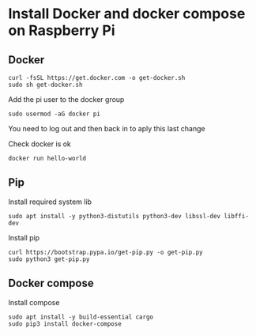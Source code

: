 # Install Docker and docker compose on Raspberry Pi

## Docker

```
curl -fsSL https://get.docker.com -o get-docker.sh
sudo sh get-docker.sh
```

Add the pi user to the docker group
```
sudo usermod -aG docker pi
```

You need to log out and then back in to aply this last change

Check docker is ok
```
docker run hello-world
```

## Pip

Install required system lib
```
sudo apt install -y python3-distutils python3-dev libssl-dev libffi-dev
```

Install pip
```
curl https://bootstrap.pypa.io/get-pip.py -o get-pip.py
sudo python3 get-pip.py
```

## Docker compose

Install compose
```
sudo apt install -y build-essential cargo
sudo pip3 install docker-compose
```
